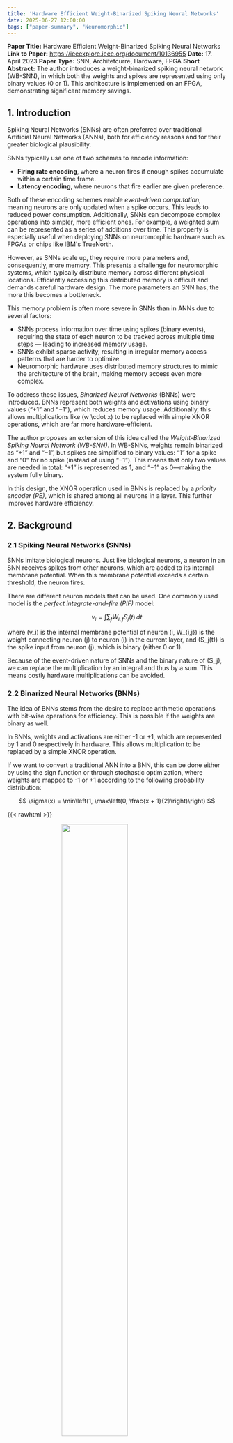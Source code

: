 ```yaml
---
title: 'Hardware Efficient Weight-Binarized Spiking Neural Networks'
date: 2025-06-27 12:00:00
tags: ["paper-summary", "Neuromorphic"]
---
```


**Paper Title:** Hardware Efficient Weight-Binarized Spiking Neural Networks
**Link to Paper:** https://ieeexplore.ieee.org/document/10136955
**Date:** 17. April 2023
**Paper Type:** SNN, Architetcurre, Hardware, FPGA
**Short Abstract:**
The author introduces a weight-binarized spiking neural network (WB-SNN), in which both the weights and spikes are represented using only binary values (0 or 1). This architecture is implemented on an FPGA, demonstrating significant memory savings.

## 1. Introduction

Spiking Neural Networks (SNNs) are often preferred over traditional Artificial Neural Networks (ANNs), both for efficiency reasons and for their greater biological plausibility.

SNNs typically use one of two schemes to encode information:
* **Firing rate encoding**, where a neuron fires if enough spikes accumulate within a certain time frame.
* **Latency encoding**, where neurons that fire earlier are given preference.

Both of these encoding schemes enable *event-driven computation*, meaning neurons are only updated when a spike occurs. This leads to reduced power consumption. Additionally, SNNs can decompose complex operations into simpler, more efficient ones. For example, a weighted sum can be represented as a series of additions over time. This property is especially useful when deploying SNNs on neuromorphic hardware such as FPGAs or chips like IBM's TrueNorth.

However, as SNNs scale up, they require more parameters and, consequently, more memory. This presents a challenge for neuromorphic systems, which typically distribute memory across different physical locations. Efficiently accessing this distributed memory is difficult and demands careful hardware design. The more parameters an SNN has, the more this becomes a bottleneck.

This memory problem is often more severe in SNNs than in ANNs due to several factors:

* SNNs process information over time using spikes (binary events), requiring the state of each neuron to be tracked across multiple time steps — leading to increased memory usage.
* SNNs exhibit sparse activity, resulting in irregular memory access patterns that are harder to optimize.
* Neuromorphic hardware uses distributed memory structures to mimic the architecture of the brain, making memory access even more complex.

To address these issues, *Binarized Neural Networks* (BNNs) were introduced. BNNs represent both weights and activations using binary values (“+1” and “−1”), which reduces memory usage. Additionally, this allows multiplications like \(w \cdot x\) to be replaced with simple XNOR operations, which are far more hardware-efficient.

The author proposes an extension of this idea called the *Weight-Binarized Spiking Neural Network (WB-SNN)*. In WB-SNNs, weights remain binarized as “+1” and “−1”, but spikes are simplified to binary values: “1” for a spike and “0” for no spike (instead of using “−1”). This means that only two values are needed in total: “+1” is represented as 1, and “−1” as 0—making the system fully binary.

In this design, the XNOR operation used in BNNs is replaced by a *priority encoder (PE)*, which is shared among all neurons in a layer. This further improves hardware efficiency.


## 2. Background

### 2.1 Spiking Neural Networks (SNNs)

SNNs imitate biological neurons. Just like biological neurons, a neuron in an SNN receives spikes from other neurons, which are added to its internal membrane potential. When this membrane potential exceeds a certain threshold, the neuron fires.

There are different neuron models that can be used. One commonly used model is the *perfect integrate-and-fire (PIF)* model:

$$
v_i = \int \sum_f W_{i,f} S_j(t) \, dt
$$

where \(v_i\) is the internal membrane potential of neuron \(i, W_{i,j}\) is the weight connecting neuron \(j\) to neuron \(i\) in the current layer, and \(S_j(t)\) is the spike input from neuron \(j\), which is binary (either 0 or 1).

Because of the event-driven nature of SNNs and the binary nature of \(S_j\), we can replace the multiplication by an integral and thus by a sum. This means costly hardware multiplications can be avoided.


### 2.2 Binarized Neural Networks (BNNs)

The idea of BNNs stems from the desire to replace arithmetic operations with bit-wise operations for efficiency. This is possible if the weights are binary as well.

In BNNs, weights and activations are either -1 or +1, which are represented by 1 and 0 respectively in hardware. This allows multiplication to be replaced by a simple XNOR operation.

If we want to convert a traditional ANN into a BNN, this can be done either by using the sign function or through stochastic optimization, where weights are mapped to -1 or +1 according to the following probability distribution:

$$
\sigma(x) = \min\left(1, \max\left(0, \frac{x + 1}{2}\right)\right)
$$

{{< rawhtml >}}
<figure>
    <img loading="lazy" style="display: block; margin-left: auto; margin-right: auto; width:60%" src="/attachments/SNN_explanation.png">
</figure>
{{< /rawhtml >}}


## 3. WB-SNNs

### 3.1 A Priority Encoder (PE)

A priority encoder is a component that takes multiple input lines and outputs the binary number corresponding to the input line that first had a spike. If multiple spikes occur simultaneously, the last input line has the highest priority.

The priority encoder is used to identify the index of an active neuron. The least significant input line $D_0$ has no impact on the output and is used to indicate when there is no input spike.

In addition to the PE, the system uses a *priority reset (PRI)* circuit, which prevents repeated encoding of the same bit. After the PE encodes the bit with the highest priority, the PRI clears that bit.

{{< rawhtml >}}
<figure>
    <img loading="lazy" style="display: block; margin-left: auto; margin-right: auto; width:60%" src="/attachments/SNN_priority_encoder.png">
</figure>
{{< /rawhtml >}}


### 3.2 The Input Layer

The WB-SNN takes images as input, which are not originally in spike format. Therefore, the input layer transforms the images into spike format.

If the input image contains many zero pixel values, the PE & PRI blocks are used to select only the non-zero pixels, skipping accumulation of zeros. If most of the pixels are non-zero, the PE & PRI blocks can be removed and all values are used as input.

These two scenarios help reduce inference latency while saving hardware resources.

{{< rawhtml >}}
<figure>
    <img loading="lazy" style="display: block; margin-left: auto; margin-right: auto; width:80%" src="/attachments/WB_SSN_input_layer.png">
</figure>
{{< /rawhtml >}}


### 3.3 Design of the Fully Connected Layer

In a fully connected (FC) layer, all neurons from the previous layer are connected to the PE & PRI block, which transfers the active status of each input neuron to random access memory (RAM), where the weights are stored.

An up/down counter is used to track the internal membrane potential. If it receives a 1, it counts up; if it receives a 0, it counts down. When the membrane potential crosses a threshold, the neuron fires.

For each active input, the index is used to read the corresponding weight \(w\) from RAM. If the weight is:
* +1 → the up/down counter increments (i.e., \(+1 \times 1 = +1\))
* −1 → the counter decrements (i.e., \(-1 \times 1 = -1\))

Compared to conventional FC layers, only neurons with active outputs are selected and processed because of the PE & PRI blocks. This reduces energy consumption and inference latency.

{{< rawhtml >}}
<figure>
    <img loading="lazy" style="display: block; margin-left: auto; margin-right: auto; width:60%" src="/attachments/WB_SNN_FC_layer.png">
</figure>
{{< /rawhtml >}}



## 4. Experiments

### 4.1 Preliminary

* The WB-SNN was implemented on an FPGA.
* It was trained and tested on the MNIST dataset.
* A classic MLP feed-forward architecture was used.
* Performance was compared to traditional MLP models trained on GPUs.
* \(L_2\) norm regularization was applied for better accuracy.
* Multiple models were trained with dense layers of 63, 127, 255, 511, and 1023 nodes.

### 4.2 Results

{{< rawhtml >}}
<figure>
    <img loading="lazy" style="display: block; margin-left: auto; margin-right: auto; width:70%" src="/attachments/WB_SNN_Result1.png">
</figure>
{{< /rawhtml >}}

{{< rawhtml >}}
<figure>
    <img loading="lazy" style="display: block; margin-left: auto; margin-right: auto; width:70%" src="/attachments/WB_SNN_Result3.png">
</figure>
{{< /rawhtml >}}

{{< rawhtml >}}
<figure>
    <img loading="lazy" style="display: block; margin-left: auto; margin-right: auto; width:100%" src="/attachments/WB_SNN_Result2.png">
</figure>
{{< /rawhtml >}}



## 5. Conclusion

WB-SNN is a hardware-efficient SNN architecture that uses binarization to reduce memory consumption. It employs a priority encoder as the basis for its layers. The model was evaluated on the MNIST dataset and implemented on an FPGA. It achieves state-of-the-art performance while requiring significantly fewer resources.

---

## My Thoughts

What I felt was missing is a comparison of how much more efficient this architecture is compared to traditional ANNs, conventional SNNs, and BNNs. A chart showing power consumption and accuracy across these different models would be very informative, especially to evaluate both inference and training efficiency.

This paper mainly shows that the WB-SNN needs less memory, which is interesting, but power efficiency would be an even more compelling metric.

Another point concerns the fully connected layer design. Because the priority encoder (PE) selects spikes sequentially by priority, if multiple spikes arrive simultaneously, the PE encodes the most significant data lane first, then the next, and so forth. This introduces a sequential processing bottleneck.
Seems a bit weird; I’ve read that this operation is very fast (only 1 clock cycle) and thus not a big deal, but I’m not sure.
